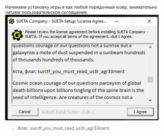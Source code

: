 Начинаем установку игры и как любой порядочный юзер, внимательно читаем пользовательское соглашение.
<img src="flag_1.png" width="500px"/>

> Флаг: surctf_you_must_read_us3r_agr33ment
